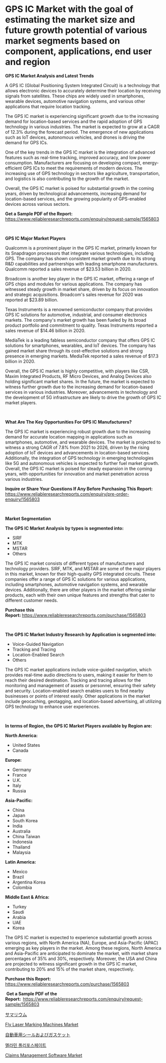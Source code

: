<p><h1>GPS IC Market with the goal of estimating the market size and future growth potential of various market segments based on component, applications, end user and region</h1></p><p><strong>GPS IC Market Analysis and Latest Trends</strong></p>
<p><p>A GPS IC (Global Positioning System Integrated Circuit) is a technology that allows electronic devices to accurately determine their location by receiving signals from satellites. These chips are widely used in smartphones, wearable devices, automotive navigation systems, and various other applications that require location tracking.</p><p>The GPS IC market is experiencing significant growth due to the increasing demand for location-based services and the rapid adoption of GPS technology in various industries. The market is expected to grow at a CAGR of 12.3% during the forecast period. The emergence of new applications such as IoT devices, autonomous vehicles, and drones is driving the demand for GPS ICs.</p><p>One of the key trends in the GPS IC market is the integration of advanced features such as real-time tracking, improved accuracy, and low power consumption. Manufacturers are focusing on developing compact, energy-efficient GPS ICs to meet the requirements of modern devices. The increasing use of GPS technology in sectors like agriculture, transportation, and logistics is also contributing to the growth of the market.</p><p>Overall, the GPS IC market is poised for substantial growth in the coming years, driven by technological advancements, increasing demand for location-based services, and the growing popularity of GPS-enabled devices across various sectors.</p></p>
<p><strong>Get a Sample PDF of the Report:&nbsp;</strong> <a href="https://www.reliableresearchreports.com/enquiry/request-sample/1565803">https://www.reliableresearchreports.com/enquiry/request-sample/1565803</a></p>
<p>&nbsp;</p>
<p><strong>GPS IC Major Market Players</strong></p>
<p><p>Qualcomm is a prominent player in the GPS IC market, primarily known for its Snapdragon processors that integrate various technologies, including GPS. The company has shown consistent market growth due to its strong R&D capabilities and partnerships with leading smartphone manufacturers. Qualcomm reported a sales revenue of $23.53 billion in 2020.</p><p>Broadcom is another key player in the GPS IC market, offering a range of GPS chips and modules for various applications. The company has witnessed steady growth in market share, driven by its focus on innovation and strategic acquisitions. Broadcom's sales revenue for 2020 was reported at $23.89 billion.</p><p>Texas Instruments is a renowned semiconductor company that provides GPS IC solutions for automotive, industrial, and consumer electronics markets. The company's market growth has been fueled by its broad product portfolio and commitment to quality. Texas Instruments reported a sales revenue of $14.46 billion in 2020.</p><p>MediaTek is a leading fabless semiconductor company that offers GPS IC solutions for smartphones, wearables, and IoT devices. The company has gained market share through its cost-effective solutions and strong presence in emerging markets. MediaTek reported a sales revenue of $17.3 billion in 2020.</p><p>Overall, the GPS IC market is highly competitive, with players like CSR, Maxim Integrated Products, RF Micro Devices, and Analog Devices also holding significant market shares. In the future, the market is expected to witness further growth due to the increasing demand for location-based services in various industries. Moreover, advancements in technology and the development of 5G infrastructure are likely to drive the growth of GPS IC market players.</p></p>
<p>&nbsp;</p>
<p><strong>What Are The Key Opportunities For GPS IC Manufacturers?</strong></p>
<p><p>The GPS IC market is experiencing robust growth due to the increasing demand for accurate location mapping in applications such as smartphones, automotive, and wearable devices. The market is projected to witness a strong CAGR of 7.8% from 2021 to 2026, driven by the rising adoption of IoT devices and advancements in location-based services. Additionally, the integration of GPS technology in emerging technologies like 5G and autonomous vehicles is expected to further fuel market growth. Overall, the GPS IC market is poised for steady expansion in the coming years, with opportunities for innovation and market penetration across various industries.</p></p>
<p><strong>Inquire or Share Your Questions If Any Before Purchasing This Report:</strong> <a href="https://www.reliableresearchreports.com/enquiry/pre-order-enquiry/1565803">https://www.reliableresearchreports.com/enquiry/pre-order-enquiry/1565803</a></p>
<p>&nbsp;</p>
<p><strong>Market Segmentation</strong></p>
<p><strong>The GPS IC Market Analysis by types is segmented into:</strong></p>
<p><ul><li>SIRF</li><li>MTK</li><li>MSTAR</li><li>Others</li></ul></p>
<p><p>The GPS IC market consists of different types of manufacturers and technology providers. SIRF, MTK, and MSTAR are some of the major players in this market, known for their high-quality GPS integrated circuits. These companies offer a range of GPS IC solutions for various applications, including smartphones, automotive navigation systems, and wearable devices. Additionally, there are other players in the market offering similar products, each with their own unique features and strengths that cater to different customer needs.</p></p>
<p><strong>Purchase this Report:&nbsp;</strong><a href="https://www.reliableresearchreports.com/purchase/1565803">https://www.reliableresearchreports.com/purchase/1565803</a></p>
<p>&nbsp;</p>
<p><strong>The GPS IC Market Industry Research by Application is segmented into:</strong></p>
<p><ul><li>Voice-Guided Navigation</li><li>Tracking and Tracing</li><li>Location-Enabled Search</li><li>Others</li></ul></p>
<p><p>The GPS IC market applications include voice-guided navigation, which provides real-time audio directions to users, making it easier for them to reach their desired destination. Tracking and tracing allows for the monitoring and management of assets or personnel, ensuring their safety and security. Location-enabled search enables users to find nearby businesses or points of interest easily. Other applications in the market include geocaching, geotagging, and location-based advertising, all utilizing GPS technology to enhance user experiences.</p></p>
<p>&nbsp;</p>
<p><strong>In terms of Region, the GPS IC Market Players available by Region are:</strong></p>
<p>
    <p> <strong> North America: </strong>
        <ul>
            <li>United States</li>
            <li>Canada</li>
        </ul>
        </p> 
    <p> <strong> Europe: </strong>
        <ul>
            <li>Germany</li>
            <li>France</li>
            <li>U.K.</li>
            <li>Italy</li>
            <li>Russia</li>
        </ul>
        </p> 
    <p> <strong> Asia-Pacific: </strong>
        <ul>
            <li>China</li>
            <li>Japan</li>
            <li>South Korea</li>
            <li>India</li>
            <li>Australia</li>
            <li>China Taiwan</li>
            <li>Indonesia</li>
            <li>Thailand</li>
            <li>Malaysia</li>
        </ul>
        </p> 
    <p> <strong> Latin America: </strong>
        <ul>
            <li>Mexico</li>
            <li>Brazil</li>
            <li>Argentina Korea</li>
            <li>Colombia</li>
        </ul>
        </p> 
    <p> <strong> Middle East & Africa: </strong>
        <ul>
            <li>Turkey</li>
            <li>Saudi</li>
            <li>Arabia</li>
            <li>UAE</li>
            <li>Korea</li>
        </ul>
    </p>
    </p>
<p><p>The GPS IC market is expected to experience substantial growth across various regions, with North America (NA), Europe, and Asia-Pacific (APAC) emerging as key players in the market. Among these regions, North America and Asia-Pacific are anticipated to dominate the market, with market share percentages of 35% and 30%, respectively. Moreover, the USA and China are projected to witness significant growth in the GPS IC market, contributing to 20% and 15% of the market share, respectively.</p></p>
<p><strong>Purchase this Report: </strong><a href="https://www.reliableresearchreports.com/purchase/1565803">https://www.reliableresearchreports.com/purchase/1565803</a></p>
<p>&nbsp;<strong>Get a Sample PDF of the Report:&nbsp;&nbsp;</strong><a href="https://www.reliableresearchreports.com/enquiry/request-sample/1565803">https://www.reliableresearchreports.com/enquiry/request-sample/1565803</a></p>
<p><strong></strong></p>
<p><p><a href="https://github.com/efcvopdgkdx128/Market-Research-Report-List-1/blob/main/2155673190327.md">サマリウム</a></p><p><a href="https://view.publitas.com/reportprime-1/fly-laser-marking-machines-market-size-focuses-on-market-dynamics-in-depth-analysis-and-future-projections-of-its-market-forecasted-for-period-from-2023-to-2030/">Fly Laser Marking Machines Market</a></p><p><a href="https://github.com/hwbcz413288296/Market-Research-Report-List-1/blob/main/1828661190328.md">自動車用シールおよびガスケット</a></p><p><a href="https://github.com/fredrickeglers/Market-Research-Report-List-1/blob/main/4883397190203.md">멜라민 폴리포스페이트</a></p><p><a href="https://issuu.com/reportprime-2/docs/claims-management-software-market-size-2030.pptx">Claims Management Software Market</a></p></p>